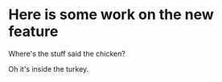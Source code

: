 # Here is some work on the new feature

Where's the stuff said the chicken?

Oh it's inside the turkey.
